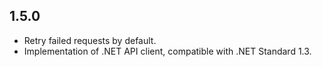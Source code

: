## 1.5.0
* Retry failed requests by default.
* Implementation of .NET API client, compatible with .NET Standard 1.3.
